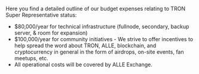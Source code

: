 Here you find a detailed outline of our budget expenses relating to TRON Super Representative status:

- $80,000/year for technical infrastructure (fullnode, secondary, backup server, & room for expansion)
- $100,000/year for community initiatives - We strive to offer incentives to help spread the word about TRON, ALLE, blockchain, and cryptocurrency in general in the form of airdrops, on-site events, fan meetups, etc.
- All operational costs will be covered by ALLE Exchange.
